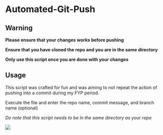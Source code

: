 # Automated-Git-Push


## Warning


**Please ensure that your changes works before pushing**


**Ensure that you have cloned the repo and you are in the same directory**


**Only use this script once you are done with your changes**


## Usage


This script was crafted for fun and was aiming to not repeat the action of pushing into a commit during my FYP period.


Execute the file and enter the repo name, commit message, and branch name (optional)


*Do note that this script needs to be in the same directory as your repo*


![](https://imgur.com/u4s2VlI.png)
